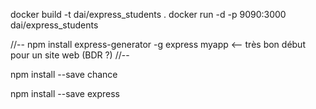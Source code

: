 docker build -t dai/express_students .
docker run -d -p 9090:3000 dai/express_students

//--
npm install express-generator -g
express myapp  <-- très bon début pour un site web (BDR ?)
//--

npm install --save chance

npm install --save express